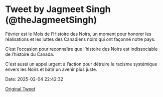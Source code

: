 # Tweet by Jagmeet Singh (@theJagmeetSingh)

Février est le Mois de l’Histoire des Noirs, un moment pour honorer les réalisations et les luttes des Canadiens noirs qui ont façonné notre pays.

C’est l’occasion pour reconnaître que l’histoire des Noirs est indissociable de l’histoire du Canada.

C'est aussi un appel urgent à l’action pour détruire le racisme systémique envers les Noirs et bâtir un avenir plus juste.

Date: 2025-02-04 22:42:32

[Original Tweet](https://x.com/theJagmeetSingh/status/1886908223279825121)
